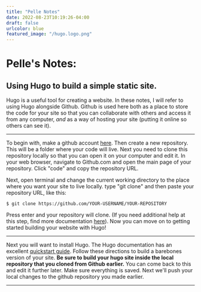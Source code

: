 ```yaml
---
title: "Pelle Notes"
date: 2022-08-23T10:19:26-04:00
draft: false
urlcolor: blue
featured_image: "/hugo.logo.png"
---
```


# Pelle's Notes:
## Using Hugo to build a simple static site.

Hugo is a useful tool for creating a website. In these notes, I will refer to using Hugo alongside Github. Github is used here both as a place to store the code for your site so that you can collaborate with others and access it from any computer, *and* as a way of hosting your site (putting it online so others can see it).

---
To begin with, make a github account [here](https://github.com/). Then create a new repository. This will be a folder where your code will live. Next you need to clone this repository locally so that you can open it on your computer and edit it. In your web browser, navigate to Github.com and open the main page of your repository. Click "code" and copy the repository URL.

Next, open terminal and change the current working directory to the place where you want your site to live locally. type "git clone" and then paste your repository URL, like this:
```
$ git clone https://github.com/YOUR-USERNAME/YOUR-REPOSITORY
```

Press enter and your repository will clone. (If you need additional help at this step, find more documentation [here](https://docs.github.com/en/repositories/creating-and-managing-repositories/cloning-a-repository)). Now you can move on to getting started building your website with Hugo!

---
Next you will want to install Hugo. The Hugo documentation has an excellent [quickstart guide](https://gohugo.io/getting-started/quick-start/). Follow these directions to build a barebones version of your site. **Be sure to build your hugo site inside the local repository that you cloned from Github earlier.** You can come back to this and edit it further later. Make sure everything is saved. Next we'll push your local changes to the github repository you made earlier.

---



